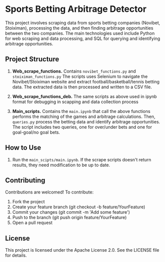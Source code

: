 # Sports Betting Arbitrage Detector

This project involves scraping data from sports betting companies (Novibet, Stoiximan), processing the data, and then finding arbitrage opportunities between the two companies. The main technologies used include Python for web scraping and data processing, and SQL for querying and identifying arbitrage opportunities.



## Project Structure

1. **Web_scrape_functions.** Contains `novibet_functions.py` and `stoiximan_functions.py`  The scripts uses Selenium to navigate the Novibet/Stoiximan website and extract football/basketball/tennis betting data. The extracted data is then processed and written to a CSV file.

2. **Web_scrape_functions_deb.** The same scripts as above used in ipynb format for debugging in scapping and data collection process

3. **Main_scripts.** Contains the `main.ipynb` that call the above functions performs the matching of the games and arbitrage calculations. Then, `queries.py` process the betting data and identify arbitrage opportunities. The script includes two queries, one for over/under bets and one for goal-goal/no goal bets.

## How to Use

1. Run the `main_scipts/main.ipynb`. If the scrape scripts doesn't return results, they need modification to be up to date.


## Contributing
Contributions are welcomed! To contribute:

1. Fork the project
2. Create your feature branch (git checkout -b feature/YourFeature)
3. Commit your changes (git commit -m 'Add some feature')
4. Push to the branch (git push origin feature/YourFeature)
5. Open a pull request


## License
This project is licensed under the Apache License 2.0. See the LICENSE file for details.